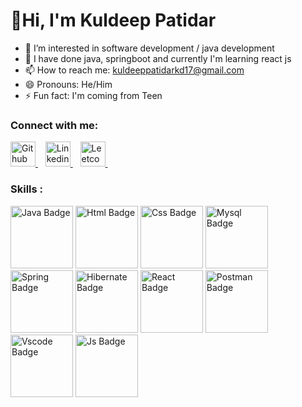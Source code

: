 <h1>👋Hi, I'm Kuldeep Patidar</h1>

- 👀 I’m interested in software development / java development
- 🌱 I have done java, springboot and currently I'm learning react js
- 📫 How to reach me: kuldeeppatidarkd17@gmail.com
- 😄 Pronouns: He/Him
- ⚡ Fun fact: I'm coming from Teen

<!---
Kuldeeppatidar17/Kuldeeppatidar17 is a ✨ special ✨ repository because its `README.md` (this file) appears on your GitHub profile.
You can click the Preview link to take a look at your changes.
--->

### Connect with me:
<div id="badges">
  <a href="https://github.com/Kuldeeppatidar17">
     <img src="https://cdn-icons-png.flaticon.com/512/25/25231.png" height="40px" width="40px" alt="Github Badge"/>
  </a>&nbsp;&nbsp;
  <a href="https://www.linkedin.com/in/kuldeeppatidar17">
    <img src="https://cdn-icons-png.flaticon.com/512/174/174857.png" height="40px" width="40px" alt="Linkedin Badge"/>
  </a>&nbsp;&nbsp;
  <a href="https://leetcode.com/u/KuldeepPatidar17">
    <img src="https://cdn.iconscout.com/icon/free/png-256/free-leetcode-3628885-3030025.png" height="40px" width="40px" alt="Leetcode Badge"/>
  </a>&nbsp;&nbsp;
</div>

### Skills :
<div>
  <img src="https://skillicons.dev/icons?i=java" height="100px" width="100px" alt="Java Badge"/>
  <img src="https://skillicons.dev/icons?i=html" height="100px" width="100px" alt="Html Badge"/>
  <img src="https://skillicons.dev/icons?i=css" height="100px" width="100px" alt="Css Badge"/>
  <img src="https://skillicons.dev/icons?i=mysql" height="100px" width="100px" alt="Mysql Badge"/>
  <img src="https://skillicons.dev/icons?i=spring" height="100px" width="100px" alt="Spring Badge"/>
  <img src="https://skillicons.dev/icons?i=hibernate" height="100px" width="100px" alt="Hibernate Badge"/>
  <img src="https://skillicons.dev/icons?i=react" height="100px" width="100px" alt="React Badge"/>
  <img src="https://skillicons.dev/icons?i=postman" height="100px" width="100px" alt="Postman Badge"/>
  <img src="https://skillicons.dev/icons?i=vscode" height="100px" width="100px" alt="Vscode Badge"/>
  <img src="https://skillicons.dev/icons?i=js" height="100px" width="100px" alt="Js Badge"/>
</div>
